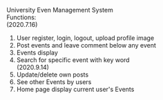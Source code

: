 University Even Management System  
Functions:  
(2020.7.16)
1. User register, login, logout, upload profile image  
2. Post events and leave comment below any event  
3. Events display  
4. Search for specific event with key word  
(2020.9.14)
1. Update/delete own posts
2. See other Events by users
3. Home page display current user's Events

